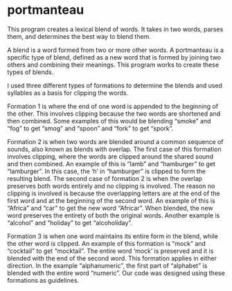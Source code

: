 # portmanteau


This program creates a lexical blend of words. It takes in two words, parses them, and determines the best way to blend them. 

A blend is a word formed from two or more other words. A portmanteau is a specific type of blend, defined as a new word that is formed by joining two others and combining their meanings. This program works to create these types of blends. 

I used three different types of formations to determine the blends and used syllables as a basis for clipping the words. 

Formation 1 is where the end of one word is appended to the beginning of the other. This involves clipping because the two words are shortened and then combined. Some examples of this would be blending “smoke” and “fog” to get “smog” and “spoon” and “fork” to get “spork”. 

Formation 2 is when two words are blended around a common sequence of sounds, also known as blends with overlap. 
The first case of this formation involves clipping, where the words are clipped around the shared sound and then combined. An example of this is “lamb” and “hamburger” to get “lamburger”. In this case, the ‘h’ in “hamburger” is clipped to form the resulting blend. 
The second case of formation 2 is when the overlap preserves both words entirely and no clipping is involved. The reason no clipping is involved is because the overlapping letters are at the end of the first word and at the beginning of the second word. An example of this is “Africa” and “car” to get the new word “Africar”. When blended, the new word preserves the entirety of both the original words. Another example is “alcohol” and “holiday” to get “alcoholiday”. 

Formation 3 is when one word maintains its entire form in the blend, while the other word is clipped. An example of this formation is “mock” and “cocktail” to get “mocktail”. The entire word ‘mock’ is preserved and it is blended with the end of the second word. This formation applies in either direction. In the example “alphanumeric”, the first part of “alphabet” is blended with the entire word “numeric”. Our code was designed using these formations as guidelines. 




